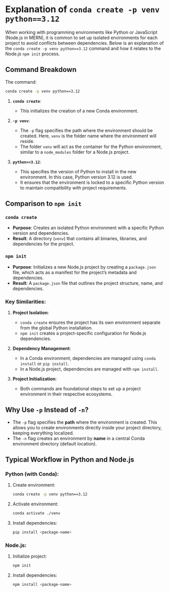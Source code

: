 
# Explanation of `conda create -p venv python==3.12`

When working with programming environments like Python or JavaScript (Node.js in MERN), it is common to set up isolated environments for each project to avoid conflicts between dependencies. Below is an explanation of the `conda create -p venv python==3.12` command and how it relates to the Node.js `npm init` process.

## Command Breakdown

The command:
```bash
conda create -p venv python==3.12
```

1. **`conda create`**:
   - This initializes the creation of a new Conda environment.

2. **`-p venv`**:
   - The `-p` flag specifies the path where the environment should be created. Here, `venv` is the folder name where the environment will reside.
   - The folder `venv` will act as the container for the Python environment, similar to a `node_modules` folder for a Node.js project.

3. **`python==3.12`**:
   - This specifies the version of Python to install in the new environment. In this case, Python version 3.12 is used.
   - It ensures that the environment is locked to a specific Python version to maintain compatibility with project requirements.

## Comparison to `npm init`

### `conda create`
- **Purpose**: Creates an isolated Python environment with a specific Python version and dependencies.
- **Result**: A directory (`venv`) that contains all binaries, libraries, and dependencies for the project.

### `npm init`
- **Purpose**: Initializes a new Node.js project by creating a `package.json` file, which acts as a manifest for the project’s metadata and dependencies.
- **Result**: A `package.json` file that outlines the project structure, name, and dependencies.

### Key Similarities:
1. **Project Isolation**:
   - `conda create` ensures the project has its own environment separate from the global Python installation.
   - `npm init` creates a project-specific configuration for Node.js dependencies.

2. **Dependency Management**:
   - In a Conda environment, dependencies are managed using `conda install` or `pip install`.
   - In a Node.js project, dependencies are managed with `npm install`.

3. **Project Initialization**:
   - Both commands are foundational steps to set up a project environment in their respective ecosystems.

## Why Use `-p` Instead of `-n`?
- The `-p` flag specifies the **path** where the environment is created. This allows you to create environments directly inside your project directory, keeping everything localized.
- The `-n` flag creates an environment by **name** in a central Conda environment directory (default location).

## Typical Workflow in Python and Node.js

### Python (with Conda):
1. Create environment:
   ```bash
   conda create -p venv python==3.12
   ```
2. Activate environment:
   ```bash
   conda activate ./venv
   ```
3. Install dependencies:
   ```bash
   pip install <package-name>
   ```

### Node.js:
1. Initialize project:
   ```bash
   npm init
   ```
2. Install dependencies:
   ```bash
   npm install <package-name>
   
